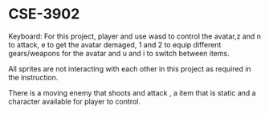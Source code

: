 # CSE-3902

Keyboard: For this project, player and use wasd to control the avatar,z and n to attack, e to get the avatar demaged,
1 and 2 to equip different gears/weapons for the avatar and u and i to switch between items.

All sprites are not interacting with each other in this project as required in the instruction.

There is a moving enemy that shoots and attack , a item that is static and a character available for player to control.
